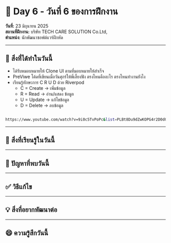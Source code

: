 # 📅 Day 6 - วันที่ 6 ของการฝึกงาน
**วันที่:** 23 มิถุนายน 2025  
**สถานที่ฝึกงาน:** บริษัท TECH CARE SOLUTION Co.Ltd,  
**ตำแหน่ง:** นักพัฒนาซอฟต์แวร์ฝึกหัด

---

## 📝 สิ่งที่ได้ทำในวันนี้
- ได้รับหมอบหมายให้ Clone UI ตามที่มอบหมายให้สำเร็จ
- PreViwe โค้ดที่เขียนเมื่อวันศุกร์ให้พี่เลี้ยงฟัง ตรงไหนคืออะไร ตรงไหนทำงานยังไง
- เรียนรู้ทักษะการ  C R U D ด้วย Riverpod
   - C = Create -> เพิ่มข้อมูล
   - R = Read -> อ่าน/แสดง ข้อมูล
   - U = Update -> แก้ไขข้อมูล
   - D = Delete ->  ลบข้อมูล
  
```bash

https://www.youtube.com/watch?v=9i0c5TvPoPc&list=PLBt8Du9dZwKOPG4r2D0d02fstHiOzHsG_

```

---

## 🎯 สิ่งที่เรียนรู้ในวันนี้

---

## 🤔 ปัญหาที่พบวันนี้


---

## ✅ วิธีแก้ไข



---

## 💡 สิ่งที่อยากพัฒนาต่อ



---

## 😄 ความรู้สึกวันนี้

